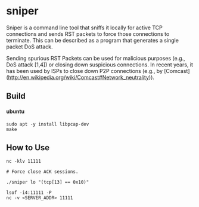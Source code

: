 # sniper
Sniper is a command line tool that sniffs it locally for active TCP connections and sends RST packets to force those connections to terminate. This can be described as a program that generates a single packet DoS attack.


Sending spurious RST Packets can be used for malicious purposes (e.g., DoS attack [1,4]) or closing down suspicious connections. In recent years, it has been used by ISPs to close down P2P connections (e.g., by [Comcast] (http://en.wikipedia.org/wiki/Comcast#Network_neutrality)).


## Build

#### ubuntu
```
sudo apt -y install libpcap-dev
make
```

## How to Use

```
nc -klv 11111
```

```
# Force close ACK sessions.

./sniper lo "(tcp[13] == 0x10)"
```

```
lsof -i4:11111 -P
nc -v <SERVER_ADDR> 11111
```

